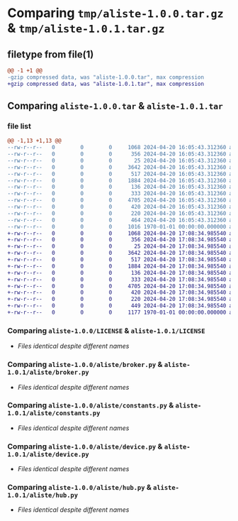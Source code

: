 # Comparing `tmp/aliste-1.0.0.tar.gz` & `tmp/aliste-1.0.1.tar.gz`

## filetype from file(1)

```diff
@@ -1 +1 @@
-gzip compressed data, was "aliste-1.0.0.tar", max compression
+gzip compressed data, was "aliste-1.0.1.tar", max compression
```

## Comparing `aliste-1.0.0.tar` & `aliste-1.0.1.tar`

### file list

```diff
@@ -1,13 +1,13 @@
--rw-r--r--   0        0        0     1068 2024-04-20 16:05:43.312360 aliste-1.0.0/LICENSE
--rw-r--r--   0        0        0      356 2024-04-20 16:05:43.312360 aliste-1.0.0/README.md
--rw-r--r--   0        0        0       25 2024-04-20 16:05:43.312360 aliste-1.0.0/aliste/__init__.py
--rw-r--r--   0        0        0     3642 2024-04-20 16:05:43.312360 aliste-1.0.0/aliste/broker.py
--rw-r--r--   0        0        0      517 2024-04-20 16:05:43.312360 aliste-1.0.0/aliste/constants.py
--rw-r--r--   0        0        0     1884 2024-04-20 16:05:43.312360 aliste-1.0.0/aliste/device.py
--rw-r--r--   0        0        0      136 2024-04-20 16:05:43.312360 aliste-1.0.0/aliste/enums.py
--rw-r--r--   0        0        0      333 2024-04-20 16:05:43.312360 aliste-1.0.0/aliste/home.py
--rw-r--r--   0        0        0     4705 2024-04-20 16:05:43.312360 aliste-1.0.0/aliste/hub.py
--rw-r--r--   0        0        0      420 2024-04-20 16:05:43.312360 aliste-1.0.0/aliste/user.py
--rw-r--r--   0        0        0      220 2024-04-20 16:05:43.312360 aliste-1.0.0/aliste/utils.py
--rw-r--r--   0        0        0      464 2024-04-20 16:05:43.312360 aliste-1.0.0/pyproject.toml
--rw-r--r--   0        0        0     1016 1970-01-01 00:00:00.000000 aliste-1.0.0/PKG-INFO
+-rw-r--r--   0        0        0     1068 2024-04-20 17:08:34.985540 aliste-1.0.1/LICENSE
+-rw-r--r--   0        0        0      356 2024-04-20 17:08:34.985540 aliste-1.0.1/README.md
+-rw-r--r--   0        0        0       25 2024-04-20 17:08:34.985540 aliste-1.0.1/aliste/__init__.py
+-rw-r--r--   0        0        0     3642 2024-04-20 17:08:34.985540 aliste-1.0.1/aliste/broker.py
+-rw-r--r--   0        0        0      517 2024-04-20 17:08:34.985540 aliste-1.0.1/aliste/constants.py
+-rw-r--r--   0        0        0     1884 2024-04-20 17:08:34.985540 aliste-1.0.1/aliste/device.py
+-rw-r--r--   0        0        0      136 2024-04-20 17:08:34.985540 aliste-1.0.1/aliste/enums.py
+-rw-r--r--   0        0        0      333 2024-04-20 17:08:34.985540 aliste-1.0.1/aliste/home.py
+-rw-r--r--   0        0        0     4705 2024-04-20 17:08:34.985540 aliste-1.0.1/aliste/hub.py
+-rw-r--r--   0        0        0      420 2024-04-20 17:08:34.985540 aliste-1.0.1/aliste/user.py
+-rw-r--r--   0        0        0      220 2024-04-20 17:08:34.985540 aliste-1.0.1/aliste/utils.py
+-rw-r--r--   0        0        0      449 2024-04-20 17:08:34.985540 aliste-1.0.1/pyproject.toml
+-rw-r--r--   0        0        0     1177 1970-01-01 00:00:00.000000 aliste-1.0.1/PKG-INFO
```

### Comparing `aliste-1.0.0/LICENSE` & `aliste-1.0.1/LICENSE`

 * *Files identical despite different names*

### Comparing `aliste-1.0.0/aliste/broker.py` & `aliste-1.0.1/aliste/broker.py`

 * *Files identical despite different names*

### Comparing `aliste-1.0.0/aliste/constants.py` & `aliste-1.0.1/aliste/constants.py`

 * *Files identical despite different names*

### Comparing `aliste-1.0.0/aliste/device.py` & `aliste-1.0.1/aliste/device.py`

 * *Files identical despite different names*

### Comparing `aliste-1.0.0/aliste/hub.py` & `aliste-1.0.1/aliste/hub.py`

 * *Files identical despite different names*

